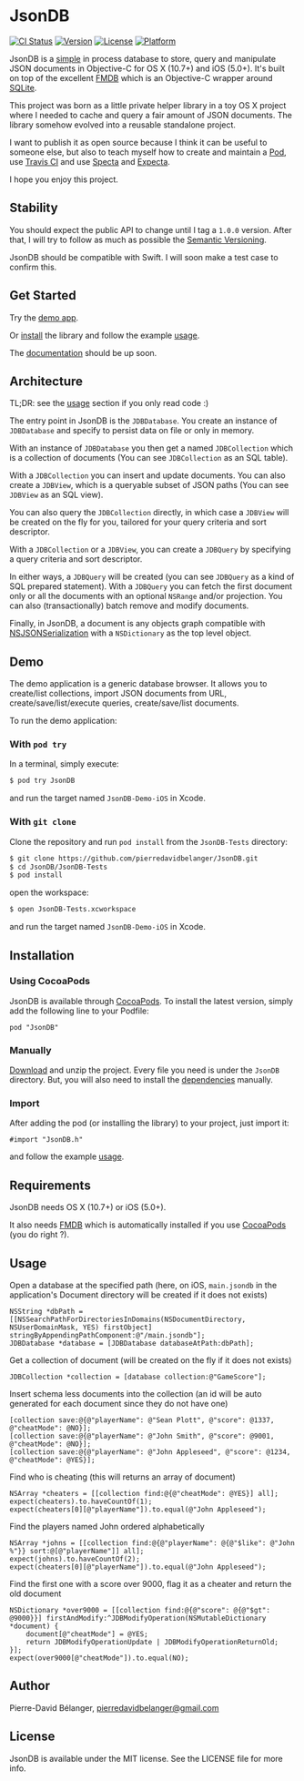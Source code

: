 # JsonDB

[![CI Status](http://img.shields.io/travis/pierredavidbelanger/JsonDB.svg?style=flat)](https://travis-ci.org/pierredavidbelanger/JsonDB)
[![Version](https://img.shields.io/cocoapods/v/JsonDB.svg?style=flat)](http://cocoadocs.org/docsets/JsonDB)
[![License](https://img.shields.io/cocoapods/l/JsonDB.svg?style=flat)](http://cocoadocs.org/docsets/JsonDB)
[![Platform](https://img.shields.io/cocoapods/p/JsonDB.svg?style=flat)](http://cocoadocs.org/docsets/JsonDB)

JsonDB is a [simple](#architecture) in process database to store, query and manipulate JSON documents in Objective-C for OS X (10.7+) and iOS (5.0+). It's built on top of the excellent [FMDB](https://github.com/ccgus/fmdb) which is an Objective-C wrapper around [SQLite](http://www.sqlite.org/).

This project was born as a little private helper library in a toy OS X project where I needed to cache and query a fair amount of JSON documents. The library somehow evolved into a reusable standalone project.

I want to publish it as open source because I think it can be useful to someone else, but also to teach myself how to create and maintain a [Pod](http://cocoapods.org), use [Travis CI](https://travis-ci.org) and use [Specta](https://github.com/specta/specta) and [Expecta](https://github.com/specta/expecta).

I hope you enjoy this project.

## Stability

You should expect the public API to change until I tag a `1.0.0` version. After that, I will try to follow as much as possible the [Semantic Versioning](http://semver.org/).

JsonDB should be compatible with Swift. I will soon make a test case to confirm this.

## Get Started

Try the [demo app](#demo).

Or [install](#installation) the library and follow the example [usage](#usage).

The [documentation](http://cocoadocs.org/docsets/JsonDB) should be up soon.

## Architecture

TL;DR: see the [usage](#usage) section if you only read code :)

The entry point in JsonDB is the `JDBDatabase`. You create an instance of `JDBDatabase` and specify to persist data on file or only in memory.

With an instance of `JDBDatabase` you then get a named `JDBCollection` which is a collection of documents (You can see `JDBCollection` as an SQL table).

With a `JDBCollection` you can insert and update documents. You can also create a `JDBView`, which is a queryable subset of JSON paths (You can see `JDBView` as an SQL view).

You can also query the `JDBCollection` directly, in which case a `JDBView` will be created on the fly for you, tailored for your query criteria and sort descriptor.

With a `JDBCollection` or a `JDBView`, you can create a `JDBQuery` by specifying a query criteria and sort descriptor.

In either ways, a `JDBQuery` will be created (you can see `JDBQuery` as a kind of SQL prepared statement). With a `JDBQuery` you can fetch the first document only or all the documents with an optional `NSRange` and/or projection. You can also (transactionally) batch remove and modify documents.

Finally, in JsonDB, a document is any objects graph compatible with [NSJSONSerialization](https://developer.apple.com/library/ios/documentation/Foundation/Reference/NSJSONSerialization_Class/) with a `NSDictionary` as the top level object.

## Demo

The demo application is a generic database browser. It allows you to create/list collections, import JSON documents from URL, create/save/list/execute queries, create/save/list documents.

To run the demo application:

### With `pod try`

In a terminal, simply execute:

```bash
$ pod try JsonDB
```

and run the target named `JsonDB-Demo-iOS` in Xcode.

### With `git clone`

Clone the repository and run `pod install` from the `JsonDB-Tests` directory:

```bash
$ git clone https://github.com/pierredavidbelanger/JsonDB.git
$ cd JsonDB/JsonDB-Tests
$ pod install
```

open the workspace:

```bash
$ open JsonDB-Tests.xcworkspace
```

and run the target named `JsonDB-Demo-iOS` in Xcode.

## Installation

### Using CocoaPods

JsonDB is available through [CocoaPods](http://cocoapods.org). To install
the latest version, simply add the following line to your Podfile:

```
pod "JsonDB"
```

### Manually

[Download](https://github.com/pierredavidbelanger/JsonDB/archive/master.zip) and unzip the project. Every file you need is under the `JsonDB` directory. But, you will also need to install the [dependencies](#requirements) manually.

### Import

After adding the pod (or installing the library) to your project, just import it:

```objc
#import "JsonDB.h"
```

and follow the example [usage](#usage).

## Requirements

JsonDB needs OS X (10.7+) or iOS (5.0+).

It also needs [FMDB](https://github.com/ccgus/fmdb) which is automatically installed if you use [CocoaPods](http://cocoapods.org) (you do right ?).

## Usage

Open a database at the specified path (here, on iOS, `main.jsondb` in the application's Document directory will be created if it does not exists)

```objc
NSString *dbPath = [[NSSearchPathForDirectoriesInDomains(NSDocumentDirectory, NSUserDomainMask, YES) firstObject] stringByAppendingPathComponent:@"/main.jsondb"];
JDBDatabase *database = [JDBDatabase databaseAtPath:dbPath];
```

Get a collection of document (will be created on the fly if it does not exists)

```objc
JDBCollection *collection = [database collection:@"GameScore"];
```

Insert schema less documents into the collection (an id will be auto generated for each document since they do not have one)

```objc
[collection save:@{@"playerName": @"Sean Plott", @"score": @1337, @"cheatMode": @NO}];
[collection save:@{@"playerName": @"John Smith", @"score": @9001, @"cheatMode": @NO}];
[collection save:@{@"playerName": @"John Appleseed", @"score": @1234, @"cheatMode": @YES}];
```

Find who is cheating (this will returns an array of document)

```objc
NSArray *cheaters = [[collection find:@{@"cheatMode": @YES}] all];
expect(cheaters).to.haveCountOf(1);
expect(cheaters[0][@"playerName"]).to.equal(@"John Appleseed");
```

Find the players named John ordered alphabetically

```objc
NSArray *johns = [[collection find:@{@"playerName": @{@"$like": @"John %"}} sort:@[@"playerName"]] all];
expect(johns).to.haveCountOf(2);
expect(cheaters[0][@"playerName"]).to.equal(@"John Appleseed");
```

Find the first one with a score over 9000, flag it as a cheater and return the old document

```objc
NSDictionary *over9000 = [[collection find:@{@"score": @{@"$gt": @9000}}] firstAndModify:^JDBModifyOperation(NSMutableDictionary *document) {
    document[@"cheatMode"] = @YES;
    return JDBModifyOperationUpdate | JDBModifyOperationReturnOld;
}];
expect(over9000[@"cheatMode"]).to.equal(NO);
```

## Author

Pierre-David Bélanger, pierredavidbelanger@gmail.com

## License

JsonDB is available under the MIT license. See the LICENSE file for more info.
